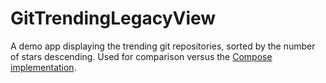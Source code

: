# GitTrendingLegacyView
A demo app displaying the trending git repositories, sorted by the number of stars descending. Used for comparison versus the [Compose implementation](https://github.com/oblakr24/GitTrendingCompose).
